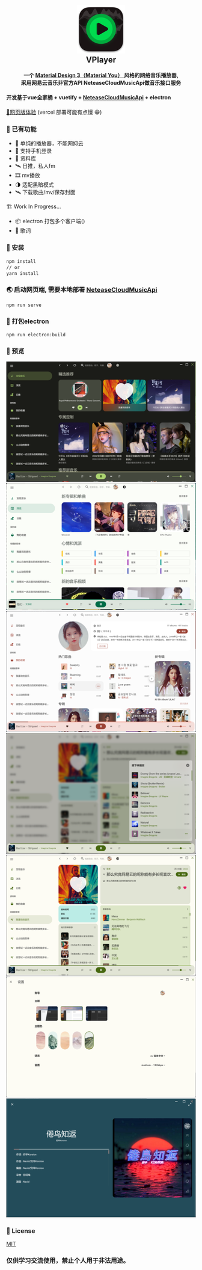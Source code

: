 <h2  style="text-align: center">
<img src="./doc/logo.png" height="128">
<br>VPlayer
</h2>

<p style="text-align: center">
    <strong>
        一个 <a href="https://m3.material.io/" target="_blank"> Material Design 3（Material You） </a> 风格的网络音乐播放器,<br/>
        采用网易云音乐非官方API NeteaseCloudMusicApi做音乐接口服务
    </strong>
</p>


#### 开发基于vue全家桶 + vuetify + [NeteaseCloudMusicApi](https://github.com/Binaryify/NeteaseCloudMusicApi) + electron

[🎵网页版体验](https://v-player.vercel.app/) (vercel 部署可能有点慢 😁)

### 🎨 已有功能

- 🤡 单纯的播放器，不能网抑云
- 📱 支持手机登录
- 🎈 资料库
- 🛰 日推，私人fm
- 🎞 mv播放
- 🌗 适配黑暗模式
- 🛰 下载歌曲/mv/保存封面

🏗 Work In Progress...
- 📦 electron 打包多个客户端()
- 📜 歌词

### 🔧 安装
```
npm install 
// or
yarn install
```

### 🌏 启动网页端, 需要本地部署 [NeteaseCloudMusicApi](https://github.com/Binaryify/NeteaseCloudMusicApi)
```
npm run serve
```
### 🧬 打包electron
```
npm run electron:build
```

### 🌄 预览

![暗黑模式](doc/dark.png)
![浏览](doc/explore.png)
![歌手](doc/artist.png)
![播放](doc/next.png)
![专辑](doc/list.png)
![设置](doc/setting.png)
![lyric](doc/lyric.png)

### 📄 License
[MIT](/LICENSE)
### 仅供学习交流使用，禁止个人用于非法用途。



